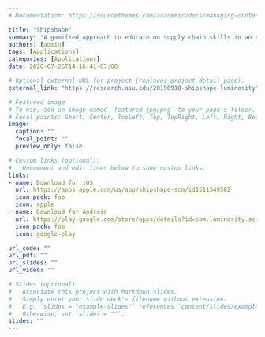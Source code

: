 ```yaml
---
# Documentation: https://sourcethemes.com/academic/docs/managing-content/

title: "ShipShape"
summary: "A gamified approach to educate on supply chain skills in an engaging manner."
authors: [admin]
tags: [Applications]
categories: [Applications]
date: 2020-07-26T14:16:41-07:00

# Optional external URL for project (replaces project detail page).
external_link: "https://research.asu.edu/20190910-shipshape-luminosity"

# Featured image
# To use, add an image named `featured.jpg/png` to your page's folder.
# Focal points: Smart, Center, TopLeft, Top, TopRight, Left, Right, BottomLeft, Bottom, BottomRight.
image:
  caption: ""
  focal_point: ""
  preview_only: false

# Custom links (optional).
#   Uncomment and edit lines below to show custom links.
links:
- name: Download for iOS
  url: https://apps.apple.com/us/app/shipshape-scm/id1511349582
  icon_pack: fab
  icon: apple
- name: Download for Android
  url: https://play.google.com/store/apps/details?id=com.luminosity.scm
  icon_pack: fab
  icon: google-play

url_code: ""
url_pdf: ""
url_slides: ""
url_video: ""

# Slides (optional).
#   Associate this project with Markdown slides.
#   Simply enter your slide deck's filename without extension.
#   E.g. `slides = "example-slides"` references `content/slides/example-slides.md`.
#   Otherwise, set `slides = ""`.
slides: ""
---
```

